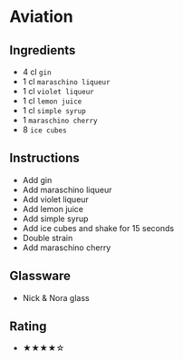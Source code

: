 # Aviation

## Ingredients
- 4 cl `gin`
- 1 cl `maraschino liqueur`
- 1 cl `violet liqueur`
- 1 cl `lemon juice`
- 1 cl `simple syrup`
- 1 `maraschino cherry`
- 8 `ice cubes`

## Instructions
- Add gin
- Add maraschino liqueur
- Add violet liqueur
- Add lemon juice
- Add simple syrup
- Add ice cubes and shake for 15 seconds
- Double strain
- Add maraschino cherry

## Glassware
- Nick & Nora glass

## Rating
- ★★★★☆